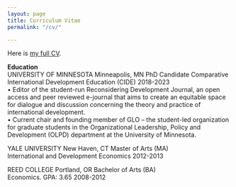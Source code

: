 ```yaml
---
layout: page
title: Curriculum Vitae
permalink: "/cv/"

---
```

Here is [my full CV](https://www.nismaelias.com/uploads/nisma-elias-resume.pdf "resume").   
  
**Education**   
UNIVERSITY OF MINNESOTA Minneapolis, MN PhD Candidate Comparative International Development Education (CIDE) 2018-2023   
• Editor of the student-run Reconsidering Development Journal, an open access and peer reviewed e-journal that aims to create an equitable space for dialogue and discussion concerning the theory and practice of international development.   
• Current chair and founding member of GLO – the student-led organization for graduate students in the Organizational Leadership, Policy and Development (OLPD) department at the University of Minnesota.   
  
YALE UNIVERSITY New Haven, CT Master of Arts (MA)   
International and Development Economics 2012-2013   
  
REED COLLEGE Portland, OR Bachelor of Arts (BA)  
Economics. GPA: 3.65 2008-2012